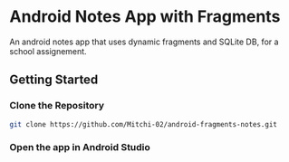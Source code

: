 # Android Notes App with Fragments
An android notes app that uses dynamic fragments and SQLite DB, for a school assignement.
## Getting Started
### Clone the Repository
  ```bash
  git clone https://github.com/Mitchi-02/android-fragments-notes.git
  ```
### Open the app in Android Studio
